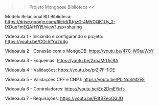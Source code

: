 >> Projeto Mongoose Biblioteca <<

Modelo Relacional BD Biblioteca: https://drive.google.com/file/d/1UgzGr4MVOQK1Uy_2-lXDuqFmEQAfHYj5/view?usp=sharing

Videoaula 1 - Iniciando e configurando o projeto: https://youtu.be/COchfYu2d4g

Videoaula 2 - Conexão com o MongoDB: https://youtu.be/47C-W9auWpY

Videoaula 3 - Esquemas: https://youtu.be/2xoJMrUjcRA

Videoaula 4 - Validações: https://youtu.be/prZj7F-1iDE

Videoaula 5 - Validações CPF e CNPJ: https://youtu.be/PbiNoSiM2EE

Videoaula 6 - Controladores: https://youtu.be/Eo2DmEYirfs

Videoaula 7 - Requisições: https://youtu.be/FdfBZeoOGJU
